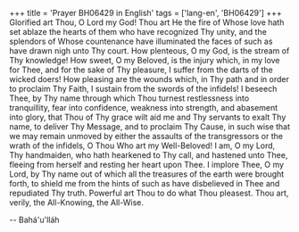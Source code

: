 +++
title = 'Prayer BH06429 in English'
tags = ['lang-en', 'BH06429']
+++
Glorified art Thou, O Lord my God!  Thou art He the fire of Whose love hath set ablaze the hearts of them who have recognized Thy unity, and the splendors of Whose countenance have illuminated the faces of such as have drawn nigh unto Thy court.  How plenteous, O my God, is the stream of Thy knowledge!  How sweet, O my Beloved, is the injury which, in my love for Thee, and for the sake of Thy pleasure, I suffer from the darts of the wicked doers!  How pleasing are the wounds which, in Thy path and in order to proclaim Thy Faith, I sustain from the swords of the infidels!
I beseech Thee, by Thy name through which Thou turnest restlessness into tranquillity, fear into confidence, weakness into strength, and abasement into glory, that Thou of Thy grace wilt aid me and Thy servants to exalt Thy name, to deliver Thy Message, and to proclaim Thy Cause, in such wise that we may remain unmoved by either the assaults of the transgressors or the wrath of the infidels, O Thou Who art my Well-Beloved!
I am, O my Lord, Thy handmaiden, who hath hearkened to Thy call, and hastened unto Thee, fleeing from herself and resting her heart upon Thee.  I implore Thee, O my Lord, by Thy name out of which all the treasures of the earth were brought forth, to shield me from the hints of such as have disbelieved in Thee and repudiated Thy truth.
Powerful art Thou to do what Thou pleasest.  Thou art, verily, the All-Knowing, the All-Wise.

-- Bahá'u'lláh

